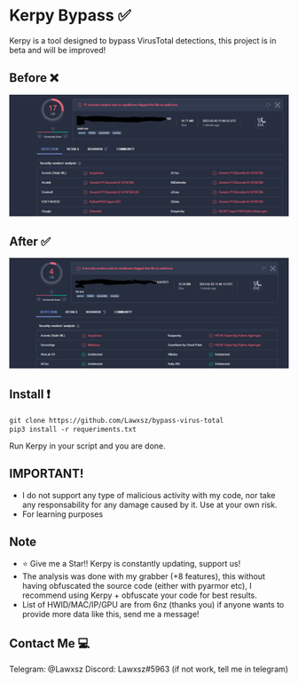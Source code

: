 # Kerpy Bypass ✅

Kerpy is a tool designed to bypass VirusTotal detections, this project is in beta and will be improved!

## Before ❌

![Captura](Captura2.PNG)

## After ✅

![469](469.png)

## Install ❗️

```
git clone https://github.com/Lawxsz/bypass-virus-total
pip3 install -r requeriments.txt
```
Run Kerpy in your script and you are done.

## IMPORTANT!
- I do not support any type of malicious activity with my code, nor take any responsability for any damage caused by it. Use at your own risk. 
- For learning purposes

## Note
- ⭐️ Give me a Star!! Kerpy is constantly updating, support us!
- The analysis was done with my grabber (+8 features), this without having obfuscated the source code (either with pyarmor etc), I recommend using Kerpy + obfuscate your code for best results.
- List of HWID/MAC/IP/GPU are from 6nz (thanks you) if anyone wants to provide more data like this, send me a message!
## Contact Me 💻

Telegram: @Lawxsz
Discord: Lawxsz#5963 (if not work, tell me in telegram)
